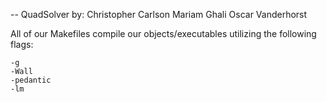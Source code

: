 -- QuadSolver by:
Christopher Carlson
Mariam Ghali
Oscar Vanderhorst


All of our Makefiles compile our objects/executables utilizing the following flags:

	-g
	-Wall
	-pedantic
	-lm
